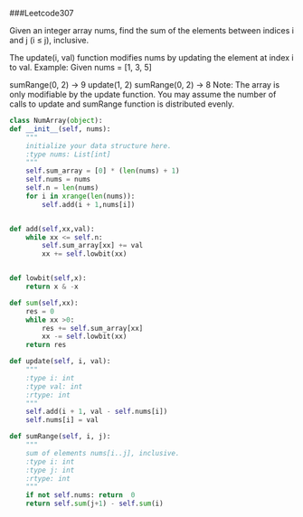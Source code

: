 ###Leetcode307

Given an integer array nums, find the sum of the elements between indices i and j (i ≤ j), inclusive.

The update(i, val) function modifies nums by updating the element at index i to val.
Example:
Given nums = [1, 3, 5]

sumRange(0, 2) -> 9
update(1, 2)
sumRange(0, 2) -> 8
Note:
The array is only modifiable by the update function.
You may assume the number of calls to update and sumRange function is distributed evenly.



```python
class NumArray(object):
def __init__(self, nums):
    """
    initialize your data structure here.
    :type nums: List[int]
    """
    self.sum_array = [0] * (len(nums) + 1)
    self.nums = nums
    self.n = len(nums)
    for i in xrange(len(nums)):
        self.add(i + 1,nums[i])


def add(self,xx,val):
    while xx <= self.n:
        self.sum_array[xx] += val
        xx += self.lowbit(xx)


def lowbit(self,x):
    return x & -x

def sum(self,xx):
    res = 0
    while xx >0:
        res += self.sum_array[xx]
        xx -= self.lowbit(xx)
    return res

def update(self, i, val):
    """
    :type i: int
    :type val: int
    :rtype: int
    """
    self.add(i + 1, val - self.nums[i])
    self.nums[i] = val

def sumRange(self, i, j):
    """
    sum of elements nums[i..j], inclusive.
    :type i: int
    :type j: int
    :rtype: int
    """
    if not self.nums: return  0
    return self.sum(j+1) - self.sum(i)
```
